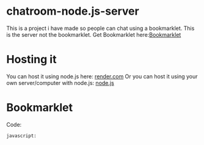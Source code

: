 # chatroom-node.js-server
This is a project i have made so people can chat using a bookmarklet.
This is the server not the bookmarklet.
Get Bookmarklet here:[Bookmarklet](https://)
# Hosting it
You can host it using node.js here: [render.com](https://render.com)
Or you can host it using your own server/computer with node.js: [node.js](https://nodejs.org)
# Bookmarklet
Code: 
```
javascript:
```
